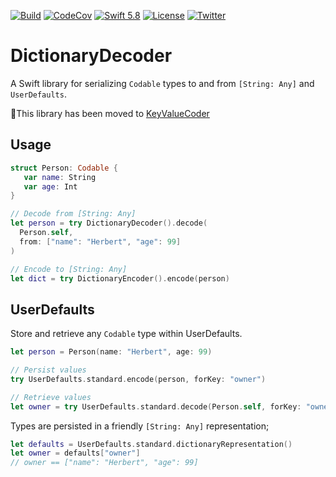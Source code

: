 [![Build](https://github.com/swhitty/DictionaryDecoder/actions/workflows/build.yml/badge.svg)](https://github.com/swhitty/DictionaryDecoder/actions/workflows/build.yml)
[![CodeCov](https://codecov.io/gh/swhitty/DictionaryDecoder/branch/main/graphs/badge.svg)](https://codecov.io/gh/swhitty/DictionaryDecoder/branch/main)
[![Swift 5.8](https://img.shields.io/badge/swift-5.7%20–%205.8-red.svg?style=flat)](https://developer.apple.com/swift)
[![License](https://img.shields.io/badge/license-MIT-lightgrey.svg)](https://opensource.org/licenses/MIT)
[![Twitter](https://img.shields.io/badge/twitter-@simonwhitty-blue.svg)](http://twitter.com/simonwhitty)

# DictionaryDecoder
A Swift library for serializing `Codable` types to and from `[String: Any]` and `UserDefaults`.

🚨This library has been moved to [KeyValueCoder](https://github.com/swhitty/KeyValueCoder)

## Usage
```swift
struct Person: Codable {
   var name: String
   var age: Int
}

// Decode from [String: Any]
let person = try DictionaryDecoder().decode(
  Person.self, 
  from: ["name": "Herbert", "age": 99]
)

// Encode to [String: Any]
let dict = try DictionaryEncoder().encode(person)
```

## UserDefaults
Store and retrieve any `Codable` type within UserDefaults.
```swift
let person = Person(name: "Herbert", age: 99)

// Persist values
try UserDefaults.standard.encode(person, forKey: "owner")

// Retrieve values
let owner = try UserDefaults.standard.decode(Person.self, forKey: "owner")
```

Types are persisted in a friendly `[String: Any]` representation;

```swift
let defaults = UserDefaults.standard.dictionaryRepresentation()
let owner = defaults["owner"]
// owner == ["name": "Herbert", "age": 99]
```
